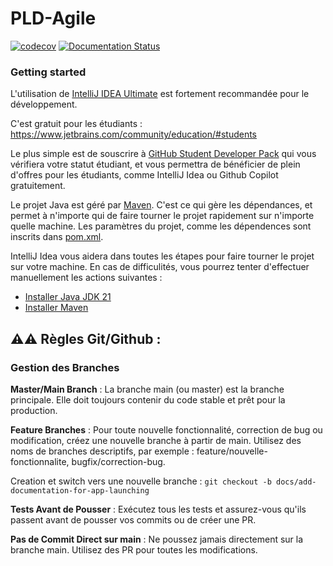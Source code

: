 # PLD-Agile

[![codecov](https://codecov.io/github/SuperMuel/PLD-Agile/graph/badge.svg?token=VL6RZLOBNK)](https://codecov.io/github/SuperMuel/PLD-Agile)
[![Documentation Status](https://readthedocs.org/projects/pld-agile/badge/?version=latest)](https://pld-agile.readthedocs.io/en/latest/?badge=latest)

### Getting started

L'utilisation de [IntelliJ IDEA Ultimate](https://www.jetbrains.com/idea/) est fortement recommandée pour le développement.

C'est gratuit pour les étudiants : https://www.jetbrains.com/community/education/#students

Le plus simple est de souscrire à [GitHub Student Developer Pack](https://education.github.com/pack?utm_source=github+jetbrains)
qui vous vérifiera votre statut étudiant, et vous permettra de bénéficier de plein d'offres pour les étudiants, comme
IntelliJ Idea ou Github Copilot gratuitement.

Le projet Java est géré par [Maven](https://maven.apache.org/). C'est ce qui gère les dépendances, et permet
à n'importe qui de faire tourner le projet rapidement sur n'importe quelle machine. Les paramètres du projet, comme les dépendences
sont inscrits dans [pom.xml](./pom.xml).

IntelliJ Idea vous aidera dans toutes les étapes pour faire tourner le projet sur votre machine. En cas de difficulités,
vous pourrez tenter d'effectuer manuellement les actions suivantes :
- [Installer Java JDK 21](https://www.oracle.com/fr/java/technologies/downloads/)
- [Installer Maven](https://maven.apache.org/install.html)

## ⚠️⚠️  Règles Git/Github : 

### Gestion des Branches
**Master/Main Branch** : La branche main (ou master) est la branche principale. Elle doit toujours contenir du code stable et prêt pour la production.

**Feature Branches** : Pour toute nouvelle fonctionnalité, correction de bug ou modification, créez une nouvelle branche à partir de main. Utilisez des noms de branches descriptifs, par exemple : feature/nouvelle-fonctionnalite, bugfix/correction-bug.

Creation et switch vers une nouvelle branche : `git checkout -b docs/add-documentation-for-app-launching`

**️Tests Avant de Pousser** : Exécutez tous les tests et assurez-vous qu'ils passent avant de pousser vos commits ou de créer une PR.

**Pas de Commit Direct sur main** : Ne poussez jamais directement sur la branche main. Utilisez des PR pour toutes les modifications.
